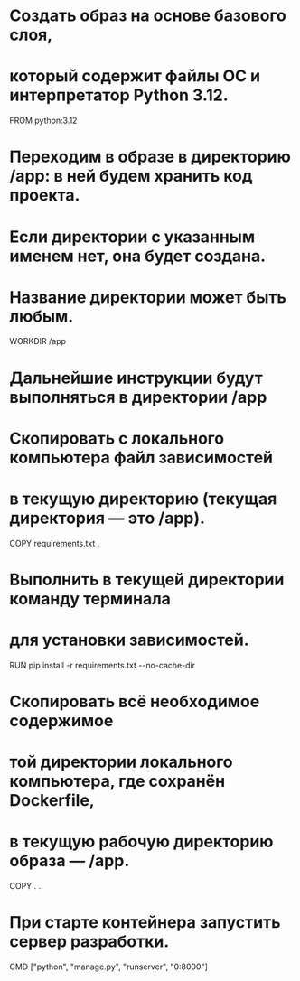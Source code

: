# Создать образ на основе базового слоя,
# который содержит файлы ОС и интерпретатор Python 3.12.
FROM python:3.12

# Переходим в образе в директорию /app: в ней будем хранить код проекта.
# Если директории с указанным именем нет, она будет создана. 
# Название директории может быть любым.
WORKDIR /app
# Дальнейшие инструкции будут выполняться в директории /app

# Скопировать с локального компьютера файл зависимостей
# в текущую директорию (текущая директория — это /app).
COPY requirements.txt .

# Выполнить в текущей директории команду терминала
# для установки зависимостей.
RUN pip install -r requirements.txt --no-cache-dir

# Скопировать всё необходимое содержимое 
# той директории локального компьютера, где сохранён Dockerfile,
# в текущую рабочую директорию образа — /app.
COPY . .

# При старте контейнера запустить сервер разработки.
CMD ["python", "manage.py", "runserver", "0:8000"]